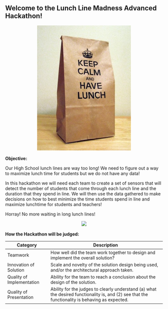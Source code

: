 
## Welcome to the Lunch Line Madness Advanced Hackathon!


<p align="center"><img src="/images/317394929-keep-calm-and-have-lunch-601127.jpg"></p>


**Objective:** 

Our High School lunch lines are way too long! We need to figure out a way to maximize lunch time for students but we do not have any data! 

In this hackathon we will need each team to create a set of sensors that will detect the number of students that come through each lunch line and the duration that they spend in line.  We will then use the data gathered to make decisions on how to best minimize the time students spend in line and maximize lunchtime for students and teachers!  

Horray! No more waiting in long lunch lines!


<p align="center"><img src="/images/Lunch_Lines.jpg"></p>

**How the Hackathon will be judged:**

|Category    | Description|
|------------|------------|
|Teamwork    |How well did the team work together to design and implement the overall solution? |
|Innovation of Solution|Scale and novelty of the solution design being used, and/or the architectural approach taken. |
|Quality of Implementation|Ability for the team to reach a conclusion about the design of the solution. |
|Quality of Presentation|Ability for the judges to clearly understand (a) what the desired functionality is, and (2) see that the functionality is behaving as expected. |


